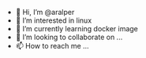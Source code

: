 - 👋 Hi, I’m @aralper
- 👀 I’m interested in linux
- 🌱 I’m currently learning docker image
- 💞️ I’m looking to collaborate on ...
- 📫 How to reach me ...

<!---
aralper/aralper is a ✨ special ✨ repository because its `README.md` (this file) appears on your GitHub profile.
You can click the Preview link to take a look at your changes.
--->
